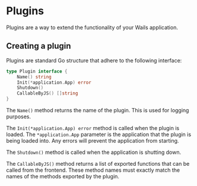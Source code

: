 # Plugins

Plugins are a way to extend the functionality of your Wails application.

## Creating a plugin

Plugins are standard Go structure that adhere to the following interface:

```go
type Plugin interface {
    Name() string
    Init(*application.App) error
    Shutdown() 
    CallableByJS() []string
}
```

The `Name()` method returns the name of the plugin. This is used for logging purposes.

The `Init(*application.App) error` method is called when the plugin is loaded. The `*application.App` 
parameter is the application that the plugin is being loaded into. Any errors will prevent
the application from starting.

The `Shutdown()` method is called when the application is shutting down. 

The `CallableByJS()` method returns a list of exported functions that can be called from 
the frontend. These method names must exactly match the names of the methods exported 
by the plugin.

